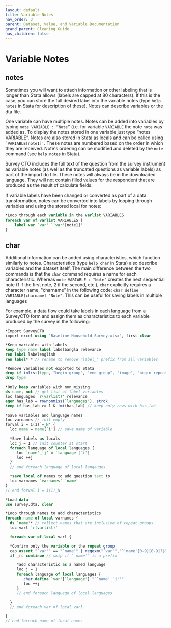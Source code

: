 ```yaml
---
layout: default
title: Variable Notes
nav_order: 3
parent: Dataset, Value, and Variable Documentation
grand_parent: Cleaning Guide
has_children: false
---
```


# Variable Notes
## notes
Sometimes you will want to attach information or other labeling that is longer than Stata allows (labels are capped at 80 characters). If this is the case, you can store the full desired label into the variable notes (type `help notes` in Stata for description of these). Notes can describe variables or the dta file.

One variable can have multiple notes. Notes can be added into variables by typing  `note VARIABLE : “Note”` (i.e. for variable `VARIABLE` the note `note` was added as. To display the notes stored in one variable just type “notes VARIABLE”. Notes are also stored in Stata as locals and can be called using `` `VARIABLE[note1]' ``. These notes are numbered based on the order in which they are received. Note's ordering can be modified and deleted by the `note` command (see `help notes` in Stata).

Survey CTO includes the full text of the question from the survey instrument as variable notes (as well as the truncated questions as variable labels) as part of the import do file. These notes will always be in the downloaded language. They will not contain filled values for the respondent that are produced as the result of calculate fields.

If variable labels have been changed or converted as part of a data transformation, notes can be converted into labels by looping through variables and using the stored local for notes:
```do        
*Loop through each variable in the varlist VARIABLES
foreach var of varlist VARIABLES {
    label var `var' ``var'[note1]'
}
```

## char
Additional information can be added using characteristics, which function similarly to notes. Characteristics (type `help char` in Stata) also describe variables and the dataset itself.  The main difference between the two commands is that the `char` command requires a name for each characteristic. Whereas `note VARIABLE : "Note"` creates the next sequential note (1 if the first note, 2 if the second, etc.), `char` explicitly requires a character name, "charname" in the following code: `char define VARIABLE[charname] "Note"`. This can be useful for saving labels in multiple languages

For example, a data flow could take labels in each language from a SurveyCTO form and assign them as characteristics to each variable produced by the survey in the following:

```do
*Import SurveyCTO
import excel using "Baseline Household Survey.xlsx", first clear

*Keep variables with labels
keep type name label labelbangla relevance
ren label labelenglish
ren label* * // rename to remove "label_" prefix from all variables

*Remove variables not exported to Stata
drop if inlist(type, "begin group", "end group", "image", "begin repeat", "end repeat")
drop type

*Only keep variables with non_missing
ds name, not // get list of label variables
loc languages `r(varlist)' relevance
egen has_lab = rownonmiss(`languages'), strok
keep if has_lab >= 1 & !mi(has_lab) // keep only rows with has_lab

*Save variables and language names
loc varnames // init empty
forval i = 1(1)`=_N' {
  loc name = name[`i'] // save name of variable

  *Save labels as locals
  loc j = 1 // init counter at start
  foreach language of local languages {
     loc `name'_`j' = `language'[`i']
     loc ++j
  }
  // end foreach language of local langauges

  *save local of names to add question text to 
  loc varnames `varnames' `name'
}
// end forval i = 1(1)_N

*Load data
use survey.dta, clear

*Loop through names to add characteristics
foreach name of local varnames {
  ds `name'* // collect names that are inclusive of repeat groups
  loc varl `r(varlist)'

  foreach var of local varl {

  *Confirm only the variable or the repeat group
  cap assert "`var'" == "`name'" | regexm("`var'","^`name'[0-9][0-9]?$")
  if _rc continue // skip if "`name'" is a prefix

     *add characteristic as a named language
     loc j = 1 
     foreach language of local languages {
        char define `var'[`language'] "``name'_`j''"
        loc ++j
     }
     // end foreach language of local languages

  }
  // end foreach var of local varl

}
// end foreach name of local names
```

